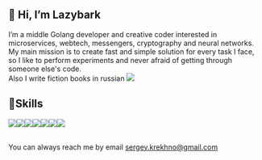 ## 👋 Hi, I’m Lazybark<br>
I’m a middle Golang developer and creative coder interested in microservices, webtech, messengers, cryptography and neural networks.<br>
My main mission is to create fast and simple solution for every task I face, so I like to perform experiments and never afraid of getting through someone else's code.<br>
Also I write fiction books in russian <a href="https://sergey-krekhno.ru/books/cydonian_girl/">![](https://img.shields.io/badge/website-link?style=social&logo=Google%20Chrome)</a>
## 📝Skills<br>
![](https://img.shields.io/badge/Golang-00ADD8?style=for-the-badge&logo=Go&logoColor=white)![](https://img.shields.io/badge/php-777BB4?style=for-the-badge&logo=PHP&logoColor=white)![](https://img.shields.io/badge/React-61DAFB?style=for-the-badge&logo=React&logoColor=white)![](https://img.shields.io/badge/MySQL-4479A1?style=for-the-badge&logo=MySQL&logoColor=white)![](https://img.shields.io/badge/PostgreSQL-4169E1?style=for-the-badge&logo=PostgreSQL&logoColor=white)![](https://img.shields.io/badge/Python-3776AB?style=for-the-badge&logo=Python&logoColor=white)![](https://img.shields.io/badge/CSS-1572B6?style=for-the-badge&logo=CSS3&logoColor=white)<br>
<!---, Docker, Apace, Nginx, Github actions, npm, postman, photoshop, Jira, confluence--->

<br>
You can always reach me by email <a href="mailto:sergey.krekhno@gmail.com">sergey.krekhno@gmail.com</a>

<!---
lazybark/lazybark is a ✨ special ✨ repository because its `README.md` (this file) appears on your GitHub profile.
You can click the Preview link to take a look at your changes.
--->
